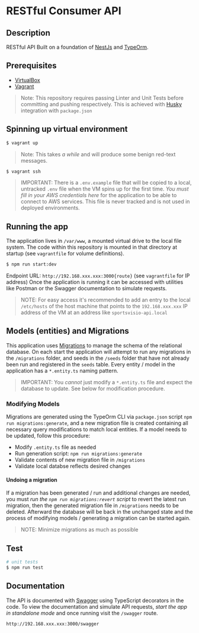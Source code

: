 # RESTful Consumer API
## Description

RESTful API Built on a foundation of [NestJs](https://github.com/nestjs/nest) and [TypeOrm](https://typeorm.io/#/).

## Prerequisites
* [VirtualBox](https://www.virtualbox.org/wiki/Downloads)
* [Vagrant](https://www.vagrantup.com/)

> Note: This repository requires passing Linter and Unit Tests before committing and pushing respectively. This is achieved with [Husky](https://www.npmjs.com/package/husky) integration with `package.json`

## Spinning up virtual environment

```bash
$ vagrant up
```
> Note: This takes *a while* and will produce some benign red-text messages.

```bash
$ vagrant ssh
```

> IMPORTANT: There is a `.env.example` file that will be copied to a local, untracked `.env` file when the VM spins up for the first time. *You must fill in your AWS credentials here* for the application to be able to connect to AWS services. This file is never tracked and is not used in deployed environments.

## Running the app
The application lives in `/var/www`, a mounted virtual drive to the local file system. The code within this repository is mounted in that directory at startup (see `vagrantfile` for volume definitions).

```bash
$ npm run start:dev
```
Endpoint URL: `http://192.168.xxx.xxx:3000{route}` (see `vagrantfile` for IP address)
Once the application is running it can be accessed with utilities like Postman or the Swagger documentation to simulate requests.

> NOTE: For easy access it's recommended to add an entry to the local `/etc/hosts` of the host machine that points to the `192.168.xxx.xxx` IP address of the VM at an address like `sportsvisio-api.local`

## Models (entities) and Migrations
This application uses [Migrations](https://typeorm.io/#/migrations) to manage the schema of the relational database. On each start the application will attempt to run any migrations in the `/migrations` folder, and seeds in the `/seeds` folder that have not already been run and registered in the `seeds` table. Every entity / model in the application has a `*.entity.ts` naming pattern. 

> IMPORTANT: You *cannot* just modify a `*.entity.ts` file and expect the database to update. See below for modification procedure.

### Modifying Models
Migrations are generated using the TypeOrm CLI via `package.json` script `npm run migrations:generate`, and a new migration file is created containing all necessary query modifications to match local entities. If a model needs to be updated, follow this procedure:

* Modify `.entity.ts` file as needed
* Run generation script: `npm run migrations:generate`
* Validate contents of new migration file in `/migrations`
* Validate local databse reflects desired changes

#### Undoing a migration
If a migration has been generated / run and additional changes are needed, you must *run the `npm run migrations:revert` script* to revert the latest run migration, then the generated migration file in `/migrations` needs to be deleted. Afterward the database will be back in the unchanged state and the process of modifying models / generating a migration can be started again.

> NOTE: Minimize migrations as much as possible

## Test

```bash
# unit tests
$ npm run test
```

## Documentation

The API is documented with [Swagger](https://swagger.io/) using TypeScript decorators in the code. 
To view the documentation and simulate API requests, *start the app in standalone mode* and once running visit the `/swagger` route.

`http://192.168.xxx.xxx:3000/swagger`
